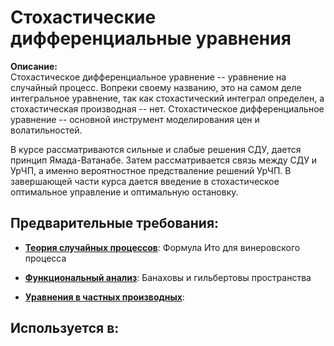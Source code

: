 # Стохастические дифференциальные уравнения

**Описание:**  
Стохастическое дифференциальное уравнение -- уравнение на случайный процесс. Вопреки своему названию,
это на самом деле интегральное уравнение, так как стохастический интеграл определен, а стохастическая производная -- нет.
Стохастическое дифференциальное уравнение -- основной инструмент моделирования цен и волатильностей.

В курсе рассматриваются сильные и слабые решения СДУ, дается принцип Ямада-Ватанабе.
Затем рассматривается связь между СДУ и УрЧП, а именно вероятностное предстваление решений УрЧП.
В завершающей части курса дается введение в стохастическое оптимальное управление и оптимальную остановку.


## Предварительные требования:

- **[Теория случайных процессов](stochastic_processes.md)**: Формула Ито для винеровского процесса


- **[Функциональный анализ](functional_analysis.md)**: Банаховы и гильбертовы пространства   


- **[Уравнения в частных производных](pde.md)**: 


## Используется в:
